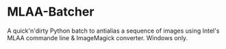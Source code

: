 # MLAA-Batcher
A quick'n'dirty Python batch to antialias a sequence of images using Intel's MLAA commande line &amp; ImageMagick converter. Windows only.
